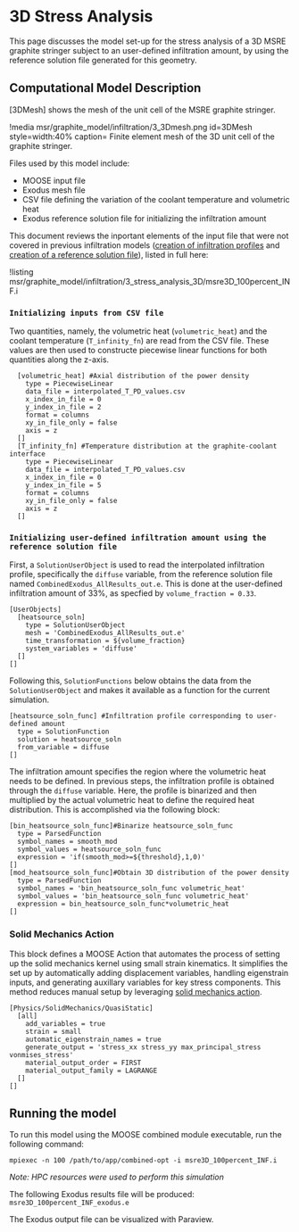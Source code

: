 # 3D Stress Analysis

This page discusses the model set-up for the stress analysis of a 3D MSRE graphite stringer subject to an user-defined infiltration amount, by using the reference solution file generated for this geometry.

## Computational Model Description

[3DMesh] shows the mesh of the unit cell of the MSRE graphite stringer. 

!media msr/graphite_model/infiltration/3_3Dmesh.png
      id=3DMesh
      style=width:40%
      caption= Finite element mesh of the 3D unit cell of the graphite stringer.

Files used by this model include:

- MOOSE input file
- Exodus mesh file
- CSV file defining the variation of the coolant temperature and volumetric heat
- Exodus reference solution file for initializing the infiltration amount


This document reviews the inportant elements of the input file that were not covered in previous infiltration models ([creation of infiltration profiles](infiltration_profile.md) and [creation of a reference solution file](reference_solution_file.md)), listed in full here:

!listing msr/graphite_model/infiltration/3_stress_analysis_3D/msre3D_100percent_INF.i

### `Initializing inputs from CSV file`

Two quantities, namely, the volumetric heat (`volumetric_heat`) and the coolant temperature (`T_infinity_fn`) are read from the CSV file. These values are then used to constructe piecewise linear functions for both quantities along the z-axis.

```
  [volumetric_heat] #Axial distribution of the power density
    type = PiecewiseLinear
    data_file = interpolated_T_PD_values.csv
    x_index_in_file = 0
    y_index_in_file = 2
    format = columns
    xy_in_file_only = false
    axis = z
  []
  [T_infinity_fn] #Temperature distribution at the graphite-coolant interface
    type = PiecewiseLinear
    data_file = interpolated_T_PD_values.csv
    x_index_in_file = 0
    y_index_in_file = 5
    format = columns
    xy_in_file_only = false
    axis = z
  []
```

### `Initializing user-defined infiltration amount using the reference solution file`

First, a `SolutionUserObject` is used to read the interpolated infiltration profile, specifically the `diffuse` variable, from the reference solution file named `CombinedExodus_AllResults_out.e`. This is done at the user-defined infiltration amount of 33%, as specfied by `volume_fraction = 0.33`. 

```
[UserObjects]
  [heatsource_soln]
    type = SolutionUserObject
    mesh = 'CombinedExodus_AllResults_out.e'
    time_transformation = ${volume_fraction}
    system_variables = 'diffuse'
  []
[]
```

Following this, `SolutionFunctions` below obtains the data from the `SolutionUserObject` and makes it available as a function for the current simulation.

```
[heatsource_soln_func] #Infiltration profile corresponding to user-defined amount
  type = SolutionFunction
  solution = heatsource_soln
  from_variable = diffuse
[]
```

The infiltration amount specifies the region where the volumetric heat needs to be defined. In previous steps, the infiltration profile is obtained through the `diffuse` variable. Here, the profile is binarized and then multiplied by the actual volumetric heat to define the required heat distribution. This is accomplished via the following block:

```
[bin_heatsource_soln_func]#Binarize heatsource_soln_func
  type = ParsedFunction
  symbol_names = smooth_mod
  symbol_values = heatsource_soln_func
  expression = 'if(smooth_mod>=${threshold},1,0)'
[]
[mod_heatsource_soln_func]#Obtain 3D distribution of the power density
  type = ParsedFunction
  symbol_names = 'bin_heatsource_soln_func volumetric_heat'
  symbol_values = 'bin_heatsource_soln_func volumetric_heat'
  expression = bin_heatsource_soln_func*volumetric_heat
[]

```

### Solid Mechanics Action

This block defines a MOOSE Action that automates the process of setting up the solid mechanics kernel using small strain kinematics. It simplifies the set up by automatically adding displacement variables, handling eigenstrain inputs, and generating auxillary variables for key stress components. This method reduces manual setup by leveraging [solid mechanics action](https://mooseframework.inl.gov/syntax/Physics/SolidMechanics/QuasiStatic/index.html).

```
[Physics/SolidMechanics/QuasiStatic]
  [all]
    add_variables = true
    strain = small
    automatic_eigenstrain_names = true
    generate_output = 'stress_xx stress_yy max_principal_stress vonmises_stress'
    material_output_order = FIRST
    material_output_family = LAGRANGE
  []
[]
```

## Running the model

To run this model using the MOOSE combined module executable, run the following command:

```
mpiexec -n 100 /path/to/app/combined-opt -i msre3D_100percent_INF.i
```

*Note: HPC resources were used to perform this simulation*

The following Exodus results file will be produced: `msre3D_100percent_INF_exodus.e`

The Exodus output file can be visualized with Paraview.
